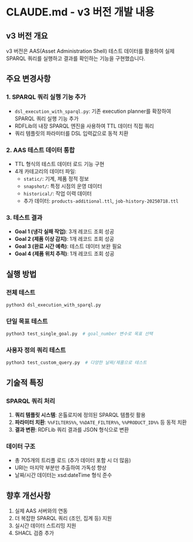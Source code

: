 # CLAUDE.md - v3 버전 개발 내용

## v3 버전 개요
v3 버전은 AAS(Asset Administration Shell) 테스트 데이터를 활용하여 실제 SPARQL 쿼리를 실행하고 결과를 확인하는 기능을 구현했습니다.

## 주요 변경사항

### 1. SPARQL 쿼리 실행 기능 추가
- `dsl_execution_with_sparql.py`: 기존 execution planner를 확장하여 SPARQL 쿼리 실행 기능 추가
- RDFLib의 내장 SPARQL 엔진을 사용하여 TTL 데이터 직접 쿼리
- 쿼리 템플릿의 파라미터를 DSL 입력값으로 동적 치환

### 2. AAS 테스트 데이터 통합
- TTL 형식의 테스트 데이터 로드 기능 구현
- 4개 카테고리의 데이터 파일:
  - `static/`: 기계, 제품 정적 정보
  - `snapshot/`: 특정 시점의 운영 데이터
  - `historical/`: 작업 이력 데이터
  - 추가 데이터: `products-additional.ttl`, `job-history-20250718.ttl`

### 3. 테스트 결과
- **Goal 1 (냉각 실패 작업)**: 3개 레코드 조회 성공
- **Goal 2 (제품 이상 감지)**: 1개 레코드 조회 성공
- **Goal 3 (완료 시간 예측)**: 테스트 데이터 보완 필요
- **Goal 4 (제품 위치 추적)**: 1개 레코드 조회 성공

## 실행 방법

### 전체 테스트
```bash
python3 dsl_execution_with_sparql.py
```

### 단일 목표 테스트
```bash
python3 test_single_goal.py  # goal_number 변수로 목표 선택
```

### 사용자 정의 쿼리 테스트
```bash
python3 test_custom_query.py  # 다양한 날짜/제품으로 테스트
```

## 기술적 특징

### SPARQL 쿼리 처리
1. **쿼리 템플릿 시스템**: 온톨로지에 정의된 SPARQL 템플릿 활용
2. **파라미터 치환**: `%%FILTERS%%`, `%%DATE_FILTER%%`, `%%PRODUCT_ID%%` 등 동적 치환
3. **결과 변환**: RDFLib 쿼리 결과를 JSON 형식으로 변환

### 데이터 구조
- 총 705개의 트리플 로드 (추가 데이터 포함 시 더 많음)
- URI는 마지막 부분만 추출하여 가독성 향상
- 날짜/시간 데이터는 xsd:dateTime 형식 준수

## 향후 개선사항
1. 실제 AAS 서버와의 연동
2. 더 복잡한 SPARQL 쿼리 (조인, 집계 등) 지원
3. 실시간 데이터 스트리밍 지원
4. SHACL 검증 추가
